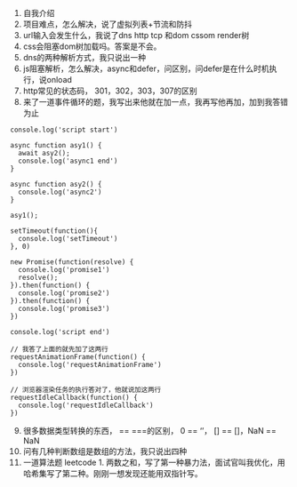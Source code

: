 1. 自我介绍
2. 项目难点，怎么解决，说了虚拟列表+节流和防抖
3. url输入会发生什么，我说了dns http tcp 和dom cssom render树
4. css会阻塞dom树加载吗。答案是不会。
5. dns的两种解析方式，我只说出一种
6. js阻塞解析，怎么解决，async和defer，问区别，问defer是在什么时机执行，说onload
7. http常见的状态码， 301，302，303，307的区别
8. 来了一道事件循环的题，我写出来他就在加一点，我再写他再加，加到我答错为止

```
console.log('script start')

async function asy1() {
  await asy2();
  console.log('async1 end')
}

async function asy2() {
  console.log('async2')
}

asy1();

setTimeout(function(){
  console.log('setTimeout')
}, 0)

new Promise(function(resolve) {
  console.log('promise1')
  resolve();
}).then(function() {
  console.log('promise2')
}).then(function() {
  console.log('promise3')
})

console.log('script end')

// 我答了上面的就先加了这两行
requestAnimationFrame(function() {
  console.log('requestAnimationFrame')
})

// 浏览器渲染任务的执行答对了，他就说加这两行
requestIdleCallback(function() {
  console.log('requestIdleCallback')
})

```

9. 很多数据类型转换的东西， == ===的区别， 0 == ‘’， [] == []，NaN == NaN
10. 问有几种判断数组是数组的方法，我只说出四种
11. 一道算法题 leetcode 1. 两数之和，写了第一种暴力法，面试官叫我优化，用哈希集写了第二种。刚刚一想发现还能用双指针写。

